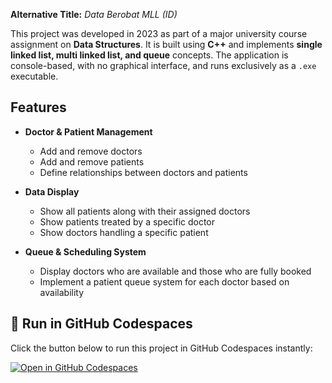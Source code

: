**Alternative Title:** *Data Berobat MLL (ID)*

This project was developed in 2023 as part of a major university course assignment on **Data Structures**. It is built using **C++** and implements **single linked list, multi linked list, and queue** concepts. The application is console-based, with no graphical interface, and runs exclusively as a `.exe` executable.

## **Features**
- **Doctor & Patient Management**  
  - Add and remove doctors  
  - Add and remove patients  
  - Define relationships between doctors and patients  

- **Data Display**  
  - Show all patients along with their assigned doctors  
  - Show patients treated by a specific doctor  
  - Show doctors handling a specific patient  

- **Queue & Scheduling System**  
  - Display doctors who are available and those who are fully booked  
  - Implement a patient queue system for each doctor based on availability  

## 🚀 Run in GitHub Codespaces
Click the button below to run this project in GitHub Codespaces instantly:

[![Open in GitHub Codespaces](https://github.com/codespaces/badge.svg)](https://github.com/codespaces/new/?repo=YOUR_REPO_NAME)
